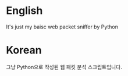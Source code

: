 # English
It's just my baisc web packet sniffer by  Python


# Korean
그냥 Python으로 작성된 웹 패킷 분석 스크립트입니다.